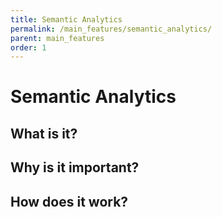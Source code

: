 ```yaml
---
title: Semantic Analytics
permalink: /main_features/semantic_analytics/
parent: main_features
order: 1
---
```


# Semantic Analytics

## What is it?

## Why is it important?

## How does it work?